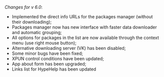_Changes for v 6.0_:
- Implemented the direct info URLs for the packages manager (without their downloading);
- Packages manager now has new interface with faster data downloader and automatic grouping;
- All options for packages in the list are now available through the context menu (use right mouse button);
- Alternative downloading server (VK) has been disabled;
- Some minor bugs have been fixed;
- XPUN control conditions have been updated;
- App about form has been upgraded;
- Links list for HypeHelp has been updated
